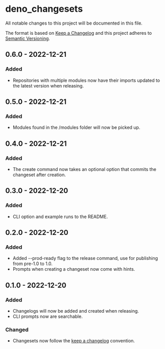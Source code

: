 # deno_changesets

All notable changes to this project will be documented in this file.

The format is based on [Keep a Changelog](http://keepachangelog.com/) and this
project adheres to [Semantic Versioning](http://semver.org/).

## 0.6.0 - 2022-12-21

### Added

- Repositories with multiple modules now have their imports updated to the
  latest version when releasing.

## 0.5.0 - 2022-12-21

### Added

- Modules found in the /modules folder will now be picked up.

## 0.4.0 - 2022-12-21

### Added

- The create command now takes an optional option that commits the changeset
  after creation.

## 0.3.0 - 2022-12-20

### Added

- CLI option and example runs to the README.

## 0.2.0 - 2022-12-20

### Added

- Added --prod-ready flag to the release command, use for publishing from
  pre-1.0 to 1.0.
- Prompts when creating a changeset now come with hints.

## 0.1.0 - 2022-12-20

### Added

- Changelogs will now be added and created when releasing.
- CLI prompts now are searchable.

### Changed

- Changesets now follow the [keep a changelog](https://keepachangelog.com)
  convention.
